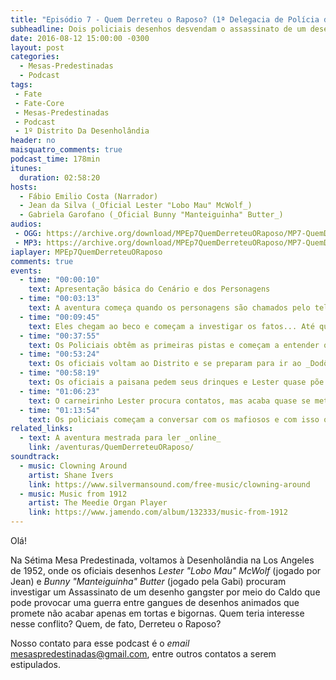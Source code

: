 ```yaml
---
title: "Episódio 7 - Quem Derreteu o Raposo? (1ª Delegacia de Polícia da Desenholândia)"
subheadline: Dois policiais desenhos desvendam o assassinato de um desenho raposa!
date: 2016-08-12 15:00:00 -0300
layout: post
categories:
  - Mesas-Predestinadas
  - Podcast
tags:
 - Fate
 - Fate-Core
 - Mesas-Predestinadas
 - Podcast
 - 1º Distrito Da Desenholândia
header: no
maisquatro_comments: true 
podcast_time: 178min
itunes:
  duration: 02:58:20
hosts:
  - Fábio Emilio Costa (Narrador)
  - Jean da Silva (_Oficial Lester "Lobo Mau" McWolf_)
  - Gabriela Garofano (_Oficial Bunny "Manteiguinha" Butter_)
audios:
 - OGG: https://archive.org/download/MPEp7QuemDerreteuORaposo/MP7-QuemDerreteuORaposo.ogg
 - MP3: https://archive.org/download/MPEp7QuemDerreteuORaposo/MP7-QuemDerreteuORaposo.mp3
iaplayer: MPEp7QuemDerreteuORaposo
comments: true
events:
  - time: "00:00:10"
    text: Apresentação básica do Cenário e dos Personagens
  - time: "00:03:13"
    text: A aventura começa quando os personagens são chamados pelo telefone
  - time: "00:09:45"
    text: Eles chegam ao beco e começam a investigar os fatos... Até que alguns gangsters se intrometem...
  - time: "00:37:55"
    text: Os Policiais obtêm as primeiras pistas e começam a entender que o Assassinato por Caldo é maior do que aparenta
  - time: "00:53:24"
    text: Os oficiais voltam ao Distrito e se preparam para ir ao _Dodô Pirado_
  - time: "00:58:19"
    text: Os oficiais a paisana pedem seus drinques e Lester quase põe tudo a perder, até que Bunny faz ele virar um carneirinho! LITERALMENTE!!!!!
  - time: "01:06:23"
    text: O carneirinho Lester procura contatos, mas acaba quase se metendo em confusão com gangsters locais, mas Bunny procura socorrê-lo!
  - time: "01:13:54"
    text: Os policiais começam a conversar com os mafiosos e com isso obterem informações sobre o caso.
related_links:
  - text: A aventura mestrada para ler _online_
    link: /aventuras/QuemDerreteuORaposo/
soundtrack:
  - music: Clowning Around
    artist: Shane Ivers
    link: https://www.silvermansound.com/free-music/clowning-around
  - music: Music from 1912
    artist: The Meedie Organ Player
    link: https://www.jamendo.com/album/132333/music-from-1912
---
```


Olá!

Na Sétima Mesa Predestinada, voltamos à Desenholândia na Los Angeles de 1952, onde os oficiais desenhos _Lester "Lobo Mau" McWolf_ (jogado por Jean) e _Bunny "Manteiguinha" Butter_ (jogado pela Gabi) procuram investigar um Assassinato de um desenho gangster por meio do Caldo que pode provocar uma guerra entre gangues de desenhos animados que promete não acabar apenas em tortas e bigornas. Quem teria interesse nesse conflito? Quem, de fato, Derreteu o Raposo?

Nosso contato para esse podcast é o _email_ <mesaspredestinadas@gmail.com>, entre outros contatos a serem estipulados.


[fatemasters]: http://fatemasters.github.io
[rolandomaisquatro]: http://rolandomaisquatro.github.io
[camundongos-aventureiros]: https://pt.wikipedia.org/wiki/The_Country_Mouse_and_the_City_Mouse_Adventures
